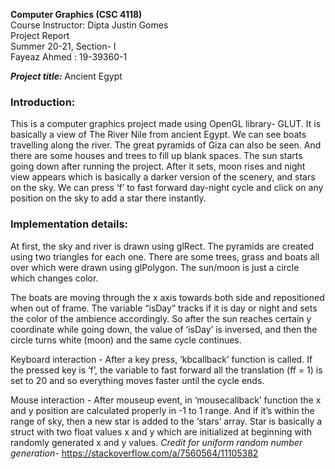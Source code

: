 **Computer Graphics (CSC 4118)**<br>
Course Instructor: Dipta Justin Gomes<br>
Project Report<br>
Summer 20-21, Section- I<br>
Fayeaz Ahmed : 19-39360-1<br>

***Project title:*** Ancient Egypt

### Introduction: 
This is a computer graphics project made using OpenGL library- GLUT. It is basically a view of The River Nile from ancient Egypt. We can see boats travelling along the river. The great pyramids of Giza can also be seen. And there are some houses and trees to fill up blank spaces. The sun starts going down after running the project. After it sets, moon rises and night view appears which is basically a darker version of the scenery, and stars on the sky. We can press ‘f’ to fast forward day-night cycle and click on any position on the sky to add a star there instantly.

### Implementation details:
At first, the sky and river is drawn using glRect. The pyramids are created using two triangles for each one. There are some trees, grass and boats all over which were drawn using glPolygon. The sun/moon is just a circle which changes color.

The boats are moving through the x axis towards both side and repositioned when out of frame. The variable “isDay” tracks if it is day or night and sets the color of the ambience accordingly. So after the sun reaches certain y coordinate while going down, the value of ‘isDay’ is inversed, and then the circle turns white (moon) and the same cycle continues.

Keyboard interaction - After a key press, ‘kbcallback’ function is called. If the pressed key is ‘f’, the variable to fast forward all the translation (ff = 1) is set to 20 and so everything moves faster until the cycle ends.

Mouse interaction - After mouseup event, in ‘mousecallback’ function the x and y position are calculated properly in -1 to 1 range. And if it’s within the range of sky, then a new star is added to the ‘stars’ array. Star is basically a struct with two float values x and y which are initialized at beginning with randomly generated x and y values. *Credit for uniform random number generation-* https://stackoverflow.com/a/7560564/11105382 
